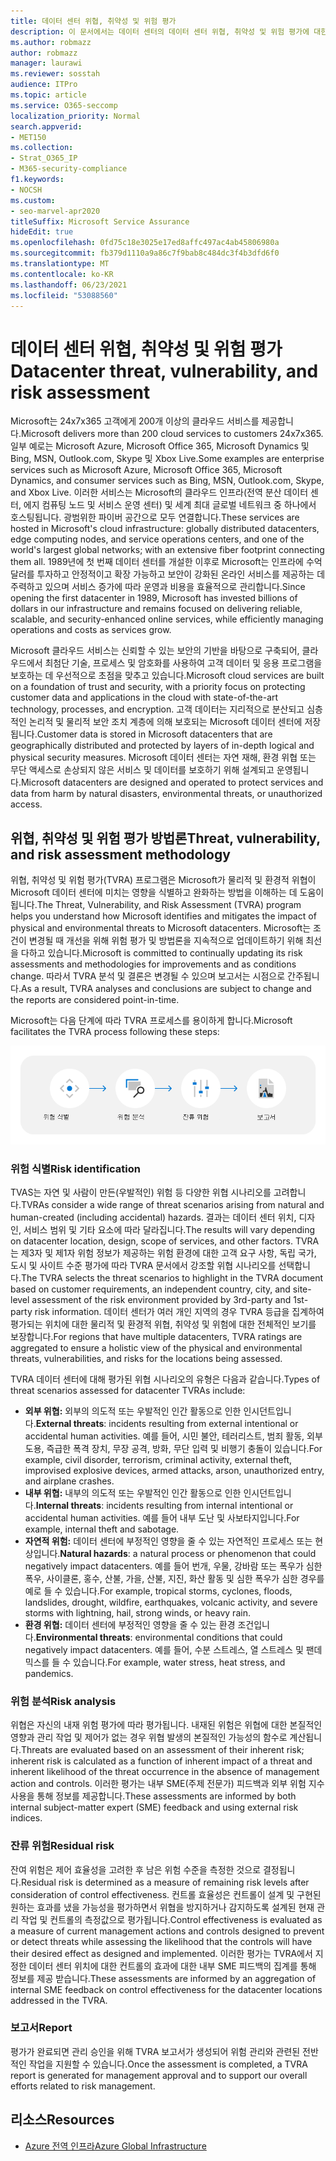 ```yaml
---
title: 데이터 센터 위협, 취약성 및 위험 평가
description: 이 문서에서는 데이터 센터의 데이터 센터 위협, 취약성 및 위험 평가에 대한 개요를 Microsoft 365.
ms.author: robmazz
author: robmazz
manager: laurawi
ms.reviewer: sosstah
audience: ITPro
ms.topic: article
ms.service: O365-seccomp
localization_priority: Normal
search.appverid:
- MET150
ms.collection:
- Strat_O365_IP
- M365-security-compliance
f1.keywords:
- NOCSH
ms.custom:
- seo-marvel-apr2020
titleSuffix: Microsoft Service Assurance
hideEdit: true
ms.openlocfilehash: 0fd75c18e3025e17ed8affc497ac4ab45806980a
ms.sourcegitcommit: fb379d1110a9a86c7f9bab8c484dc3f4b3dfd6f0
ms.translationtype: MT
ms.contentlocale: ko-KR
ms.lasthandoff: 06/23/2021
ms.locfileid: "53088560"
---
```

# <a name="datacenter-threat-vulnerability-and-risk-assessment"></a><span data-ttu-id="96b7f-103">데이터 센터 위협, 취약성 및 위험 평가</span><span class="sxs-lookup"><span data-stu-id="96b7f-103">Datacenter threat, vulnerability, and risk assessment</span></span>

<span data-ttu-id="96b7f-104">Microsoft는 24x7x365 고객에게 200개 이상의 클라우드 서비스를 제공합니다.</span><span class="sxs-lookup"><span data-stu-id="96b7f-104">Microsoft delivers more than 200 cloud services to customers 24x7x365.</span></span> <span data-ttu-id="96b7f-105">일부 예로는 Microsoft Azure, Microsoft Office 365, Microsoft Dynamics 및 Bing, MSN, Outlook.com, Skype 및 Xbox Live.</span><span class="sxs-lookup"><span data-stu-id="96b7f-105">Some examples are enterprise services such as Microsoft Azure, Microsoft Office 365, Microsoft Dynamics, and consumer services such as Bing, MSN, Outlook.com, Skype, and Xbox Live.</span></span> <span data-ttu-id="96b7f-106">이러한 서비스는 Microsoft의 클라우드 인프라(전역 분산 데이터 센터, 에지 컴퓨팅 노드 및 서비스 운영 센터) 및 세계 최대 글로벌 네트워크 중 하나에서 호스팅됩니다. 광범위한 파이버 공간으로 모두 연결합니다.</span><span class="sxs-lookup"><span data-stu-id="96b7f-106">These services are hosted in Microsoft's cloud infrastructure: globally distributed datacenters, edge computing nodes, and service operations centers, and one of the world's largest global networks; with an extensive fiber footprint connecting them all.</span></span> <span data-ttu-id="96b7f-107">1989년에 첫 번째 데이터 센터를 개설한 이후로 Microsoft는 인프라에 수억 달러를 투자하고 안정적이고 확장 가능하고 보안이 강화된 온라인 서비스를 제공하는 데 주력하고 있으며 서비스 증가에 따라 운영과 비용을 효율적으로 관리합니다.</span><span class="sxs-lookup"><span data-stu-id="96b7f-107">Since opening the first datacenter in 1989, Microsoft has invested billions of dollars in our infrastructure and remains focused on delivering reliable, scalable, and security-enhanced online services, while efficiently managing operations and costs as services grow.</span></span>

<span data-ttu-id="96b7f-108">Microsoft 클라우드 서비스는 신뢰할 수 있는 보안의 기반을 바탕으로 구축되어, 클라우드에서 최첨단 기술, 프로세스 및 암호화를 사용하여 고객 데이터 및 응용 프로그램을 보호하는 데 우선적으로 초점을 맞추고 있습니다.</span><span class="sxs-lookup"><span data-stu-id="96b7f-108">Microsoft cloud services are built on a foundation of trust and security, with a priority focus on protecting customer data and applications in the cloud with state-of-the-art technology, processes, and encryption.</span></span> <span data-ttu-id="96b7f-109">고객 데이터는 지리적으로 분산되고 심층적인 논리적 및 물리적 보안 조치 계층에 의해 보호되는 Microsoft 데이터 센터에 저장됩니다.</span><span class="sxs-lookup"><span data-stu-id="96b7f-109">Customer data is stored in Microsoft datacenters that are geographically distributed and protected by layers of in-depth logical and physical security measures.</span></span> <span data-ttu-id="96b7f-110">Microsoft 데이터 센터는 자연 재해, 환경 위협 또는 무단 액세스로 손상되지 않은 서비스 및 데이터를 보호하기 위해 설계되고 운영됩니다.</span><span class="sxs-lookup"><span data-stu-id="96b7f-110">Microsoft datacenters are designed and operated to protect services and data from harm by natural disasters, environmental threats, or unauthorized access.</span></span>

## <a name="threat-vulnerability-and-risk-assessment-methodology"></a><span data-ttu-id="96b7f-111">위협, 취약성 및 위험 평가 방법론</span><span class="sxs-lookup"><span data-stu-id="96b7f-111">Threat, vulnerability, and risk assessment methodology</span></span>

<span data-ttu-id="96b7f-112">위협, 취약성 및 위험 평가(TVRA) 프로그램은 Microsoft가 물리적 및 환경적 위협이 Microsoft 데이터 센터에 미치는 영향을 식별하고 완화하는 방법을 이해하는 데 도움이 됩니다.</span><span class="sxs-lookup"><span data-stu-id="96b7f-112">The Threat, Vulnerability, and Risk Assessment (TVRA) program helps you understand how Microsoft identifies and mitigates the impact of physical and environmental threats to Microsoft datacenters.</span></span> <span data-ttu-id="96b7f-113">Microsoft는 조건이 변경될 때 개선을 위해 위험 평가 및 방법론을 지속적으로 업데이트하기 위해 최선을 다하고 있습니다.</span><span class="sxs-lookup"><span data-stu-id="96b7f-113">Microsoft is committed to continually updating its risk assessments and methodologies for improvements and as conditions change.</span></span> <span data-ttu-id="96b7f-114">따라서 TVRA 분석 및 결론은 변경될 수 있으며 보고서는 시점으로 간주됩니다.</span><span class="sxs-lookup"><span data-stu-id="96b7f-114">As a result, TVRA analyses and conclusions are subject to change and the reports are considered point-in-time.</span></span>

<span data-ttu-id="96b7f-115">Microsoft는 다음 단계에 따라 TVRA 프로세스를 용이하게 합니다.</span><span class="sxs-lookup"><span data-stu-id="96b7f-115">Microsoft facilitates the TVRA process following these steps:</span></span>

![TVRA 프로세스 흐름](../media/assurance-tvra-flow.png)

### <a name="risk-identification"></a><span data-ttu-id="96b7f-117">위험 식별</span><span class="sxs-lookup"><span data-stu-id="96b7f-117">Risk identification</span></span>

<span data-ttu-id="96b7f-118">TVAS는 자연 및 사람이 만든(우발적인) 위험 등 다양한 위협 시나리오를 고려합니다.</span><span class="sxs-lookup"><span data-stu-id="96b7f-118">TVRAs consider a wide range of threat scenarios arising from natural and human-created (including accidental) hazards.</span></span> <span data-ttu-id="96b7f-119">결과는 데이터 센터 위치, 디자인, 서비스 범위 및 기타 요소에 따라 달라집니다.</span><span class="sxs-lookup"><span data-stu-id="96b7f-119">The results will vary depending on datacenter location, design, scope of services, and other factors.</span></span> <span data-ttu-id="96b7f-120">TVRA는 제3자 및 제1자 위험 정보가 제공하는 위험 환경에 대한 고객 요구 사항, 독립 국가, 도시 및 사이트 수준 평가에 따라 TVRA 문서에서 강조할 위협 시나리오를 선택합니다.</span><span class="sxs-lookup"><span data-stu-id="96b7f-120">The TVRA selects the threat scenarios to highlight in the TVRA document based on customer requirements, an independent country, city, and site-level assessment of the risk environment provided by 3rd-party and 1st-party risk information.</span></span> <span data-ttu-id="96b7f-121">데이터 센터가 여러 개인 지역의 경우 TVRA 등급을 집계하여 평가되는 위치에 대한 물리적 및 환경적 위협, 취약성 및 위험에 대한 전체적인 보기를 보장합니다.</span><span class="sxs-lookup"><span data-stu-id="96b7f-121">For regions that have multiple datacenters, TVRA ratings are aggregated to ensure a holistic view of the physical and environmental threats, vulnerabilities, and risks for the locations being assessed.</span></span>

<span data-ttu-id="96b7f-122">TVRA 데이터 센터에 대해 평가된 위협 시나리오의 유형은 다음과 같습니다.</span><span class="sxs-lookup"><span data-stu-id="96b7f-122">Types of threat scenarios assessed for datacenter TVRAs include:</span></span>

- <span data-ttu-id="96b7f-123">**외부 위협:** 외부의 의도적 또는 우발적인 인간 활동으로 인한 인시던트입니다.</span><span class="sxs-lookup"><span data-stu-id="96b7f-123">**External threats**: incidents resulting from external intentional or accidental human activities.</span></span> <span data-ttu-id="96b7f-124">예를 들어, 시민 불안, 테러리스트, 범죄 활동, 외부 도용, 즉급한 폭격 장치, 무장 공격, 방화, 무단 입력 및 비행기 충돌이 있습니다.</span><span class="sxs-lookup"><span data-stu-id="96b7f-124">For example, civil disorder, terrorism, criminal activity, external theft, improvised explosive devices, armed attacks, arson, unauthorized entry, and airplane crashes.</span></span>
- <span data-ttu-id="96b7f-125">**내부 위협:** 내부의 의도적 또는 우발적인 인간 활동으로 인한 인시던트입니다.</span><span class="sxs-lookup"><span data-stu-id="96b7f-125">**Internal threats**: incidents resulting from internal intentional or accidental human activities.</span></span> <span data-ttu-id="96b7f-126">예를 들어 내부 도난 및 사보타지입니다.</span><span class="sxs-lookup"><span data-stu-id="96b7f-126">For example, internal theft and sabotage.</span></span>
- <span data-ttu-id="96b7f-127">**자연적 위험:** 데이터 센터에 부정적인 영향을 줄 수 있는 자연적인 프로세스 또는 현상입니다.</span><span class="sxs-lookup"><span data-stu-id="96b7f-127">**Natural hazards**: a natural process or phenomenon that could negatively impact datacenters.</span></span> <span data-ttu-id="96b7f-128">예를 들어 번개, 우물, 강바람 또는 폭우가 심한 폭우, 사이클론, 홍수, 산불, 가을, 산불, 지진, 화산 활동 및 심한 폭우가 심한 경우를 예로 들 수 있습니다.</span><span class="sxs-lookup"><span data-stu-id="96b7f-128">For example, tropical storms, cyclones, floods, landslides, drought, wildfire, earthquakes, volcanic activity, and severe storms with lightning, hail, strong winds, or heavy rain.</span></span>
- <span data-ttu-id="96b7f-129">**환경 위협:** 데이터 센터에 부정적인 영향을 줄 수 있는 환경 조건입니다.</span><span class="sxs-lookup"><span data-stu-id="96b7f-129">**Environmental threats**: environmental conditions that could negatively impact datacenters.</span></span> <span data-ttu-id="96b7f-130">예를 들어, 수분 스트레스, 열 스트레스 및 팬데믹스를 들 수 있습니다.</span><span class="sxs-lookup"><span data-stu-id="96b7f-130">For example, water stress, heat stress, and pandemics.</span></span>

### <a name="risk-analysis"></a><span data-ttu-id="96b7f-131">위험 분석</span><span class="sxs-lookup"><span data-stu-id="96b7f-131">Risk analysis</span></span>

<span data-ttu-id="96b7f-132">위협은 자신의 내재 위험 평가에 따라 평가됩니다. 내재된 위험은 위협에 대한 본질적인 영향과 관리 작업 및 제어가 없는 경우 위협 발생의 본질적인 가능성의 함수로 계산됩니다.</span><span class="sxs-lookup"><span data-stu-id="96b7f-132">Threats are evaluated based on an assessment of their inherent risk; inherent risk is calculated as a function of inherent impact of a threat and inherent likelihood of the threat occurrence in the absence of management action and controls.</span></span> <span data-ttu-id="96b7f-133">이러한 평가는 내부 SME(주제 전문가) 피드백과 외부 위험 지수 사용을 통해 정보를 제공합니다.</span><span class="sxs-lookup"><span data-stu-id="96b7f-133">These assessments are informed by both internal subject-matter expert (SME) feedback and using external risk indices.</span></span>

### <a name="residual-risk"></a><span data-ttu-id="96b7f-134">잔류 위험</span><span class="sxs-lookup"><span data-stu-id="96b7f-134">Residual risk</span></span>

<span data-ttu-id="96b7f-135">잔여 위험은 제어 효율성을 고려한 후 남은 위험 수준을 측정한 것으로 결정됩니다.</span><span class="sxs-lookup"><span data-stu-id="96b7f-135">Residual risk is determined as a measure of remaining risk levels after consideration of control effectiveness.</span></span> <span data-ttu-id="96b7f-136">컨트롤 효율성은 컨트롤이 설계 및 구현된 원하는 효과를 냈을 가능성을 평가하면서 위협을 방지하거나 감지하도록 설계된 현재 관리 작업 및 컨트롤의 측정값으로 평가됩니다.</span><span class="sxs-lookup"><span data-stu-id="96b7f-136">Control effectiveness is evaluated as a measure of current management actions and controls designed to prevent or detect threats while assessing the likelihood that the controls will have their desired effect as designed and implemented.</span></span> <span data-ttu-id="96b7f-137">이러한 평가는 TVRA에서 지정한 데이터 센터 위치에 대한 컨트롤의 효과에 대한 내부 SME 피드백의 집계를 통해 정보를 제공 받습니다.</span><span class="sxs-lookup"><span data-stu-id="96b7f-137">These assessments are informed by an aggregation of internal SME feedback on control effectiveness for the datacenter locations addressed in the TVRA.</span></span>

### <a name="report"></a><span data-ttu-id="96b7f-138">보고서</span><span class="sxs-lookup"><span data-stu-id="96b7f-138">Report</span></span>

<span data-ttu-id="96b7f-139">평가가 완료되면 관리 승인을 위해 TVRA 보고서가 생성되어 위험 관리와 관련된 전반적인 작업을 지원할 수 있습니다.</span><span class="sxs-lookup"><span data-stu-id="96b7f-139">Once the assessment is completed, a TVRA report is generated for management approval and to support our overall efforts related to risk management.</span></span>

## <a name="resources"></a><span data-ttu-id="96b7f-140">리소스</span><span class="sxs-lookup"><span data-stu-id="96b7f-140">Resources</span></span>

- [<span data-ttu-id="96b7f-141">Azure 전역 인프라</span><span class="sxs-lookup"><span data-stu-id="96b7f-141">Azure Global Infrastructure</span></span>](https://www.microsoft.com/datacenters)
